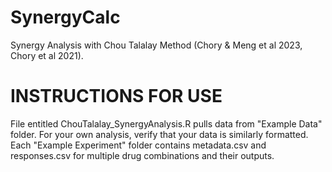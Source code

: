 # SynergyCalc
Synergy Analysis with Chou Talalay Method (Chory &amp; Meng et al 2023, Chory et al 2021).

# INSTRUCTIONS FOR USE
File entitled ChouTalalay_SynergyAnalysis.R pulls data from "Example Data" folder. For your own analysis, verify that your data is similarly formatted. Each "Example Experiment" folder contains metadata.csv and responses.csv for multiple drug combinations and their outputs.
